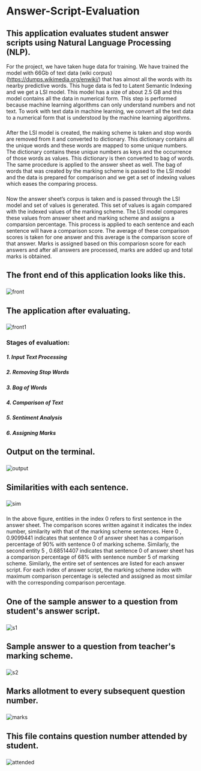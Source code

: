 # Answer-Script-Evaluation
## This application evaluates student answer scripts using Natural Language Processing (NLP).
For the project, we have taken huge data for training. We have trained the model with 66Gb of text data (wiki corpus) (https://dumps.wikimedia.org/enwiki/) that has
almost all the words with its nearby predictive words. This huge data is fed to Latent Semantic
Indexing and we get a LSI model. This model has a size of about 2.5 GB and this model
contains all the data in numerical form. This step is performed because machine learning
algorithms can only understand numbers and not text. To work with text data in machine
learning, we convert all the text data to a numerical form that is understood by the machine
learning algorithms. 
###    
After the LSI model is created, the making scheme is taken and stop
words are removed from it and converted to dictionary. This dictionary contains all the unique
words and these words are mapped to some unique numbers. The dictionary contains these
unique numbers as keys and the occurrence of those words as values. This dictionary is then
converted to bag of words. The same procedure is applied to the answer sheet as well. The bag
of words that was created by the marking scheme is passed to the LSI model and the data is
prepared for comparison and we get a set of indexing values which eases the comparing
process.
###    
Now the answer sheet’s corpus is taken and is passed through the LSI model and set of
values is generated. This set of values is again compared with the indexed values of the marking
scheme. The LSI model compares these values from answer sheet and marking scheme and
assigns a comparsion percentage. This process is applied to each sentence and each sentence will
have a comparison score. The average of these comparison scores is taken for one answer and
this average is the comparison score of that answer. Marks is assigned based on this compariosn
score for each answers and after all answers are processed, marks are added up and total marks is
obtained.

## The front end of this application looks like this.
###  
![front](https://user-images.githubusercontent.com/40026126/72591767-00e90380-3927-11ea-958f-5943d3875ff3.png)
###  
## The application after evaluating.
###
![front1](https://user-images.githubusercontent.com/40026126/72591774-047c8a80-3927-11ea-898c-f4cbea0fd121.png)
###
### Stages of evaluation:
##### 1. Input Text Processing
##### 2. Removing Stop Words
##### 3. Bag of Words
##### 4. Comparison of Text
##### 5. Sentiment Analysis
##### 6. Assigning Marks
### 
## Output on the terminal.
###
![output](https://user-images.githubusercontent.com/40026126/72591778-08a8a800-3927-11ea-9ef4-48732d55675c.png)
###
## Similarities with each sentence.
###
![sim](https://user-images.githubusercontent.com/40026126/72593537-3e4f9000-392b-11ea-9261-3931c08cd6d2.png)
###  
In the above figure, entities in the index 0 refers to first sentence in the answer sheet. The
comparison scores written against it indicates the index number, similarity with that of the
marking scheme sentences. Here 0 , 0.9099441 indicates that sentence 0 of answer sheet has a
comparison percentage of 90% with sentence 0 of marking scheme. Similarly, the second entity 5
, 0.68514407 indicates that sentence 0 of answer sheet has a comparison percentage of 68% with
sentence number 5 of marking scheme. Similarly, the entire set of sentences are listed for each
answer script. For each index of answer script, the marking scheme index with maximum comparison percentage is selected and assigned as most similar with the corresponding comparison percentage.
### 
## One of the sample answer to a question from student's answer script.
###
![s1](https://user-images.githubusercontent.com/40026126/72591784-1100e300-3927-11ea-9445-27fb732c1fa6.png)
###
## Sample answer to a question from teacher's marking scheme.
###
![s2](https://user-images.githubusercontent.com/40026126/72591788-14946a00-3927-11ea-8381-8d7c77f1981f.png)
###
## Marks allotment to every subsequent question number.
###
![marks](https://user-images.githubusercontent.com/40026126/72592725-3393fb80-3929-11ea-86fb-a0858112fea8.png)
###
## This file contains question number attended by student.
###
![attended](https://user-images.githubusercontent.com/40026126/72592730-37278280-3929-11ea-9949-f05ea4936944.png)
